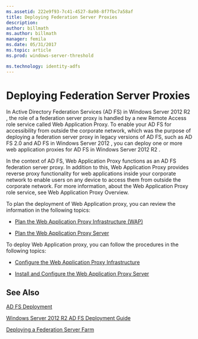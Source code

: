 ```yaml
---
ms.assetid: 222e9f93-7c41-4527-8a98-8f7fbc7a58af
title: Deploying Federation Server Proxies
description:
author: billmath
ms.author: billmath
manager: femila
ms.date: 05/31/2017
ms.topic: article
ms.prod: windows-server-threshold

ms.technology: identity-adfs
---
```


# Deploying Federation Server Proxies

In Active Directory Federation Services \(AD FS\) in  Windows Server 2012 R2 , the role of a federation server proxy is handled by a new Remote Access role service called Web Application Proxy. To enable your AD FS for accessibility from outside the corporate network, which was the purpose of deploying a federation server proxy in legacy versions of AD FS, such as AD FS 2.0 and AD FS in  Windows Server 2012 , you can deploy one or more web application proxies for AD FS in  Windows Server 2012 R2 .  
  
In the context of AD FS, Web Application Proxy functions as an AD FS federation server proxy. In addition to this, Web Application Proxy provides reverse proxy functionality for web applications inside your corporate network to enable users on any device to access them from outside the corporate network. For more information, about the Web Application Proxy role service, see Web Application Proxy Overview.  
  
To plan the deployment of Web Application proxy, you can review the information in the following topics:  
  
-   [Plan the Web Application Proxy Infrastructure (WAP)](https://technet.microsoft.com/library/dn383648.aspx)  
  
-   [Plan the Web Application Proxy Server](https://technet.microsoft.com/library/dn383647.aspx)  
  
To deploy Web Application proxy, you can follow the procedures in the following topics:  
  
-   [Configure the Web Application Proxy Infrastructure](https://technet.microsoft.com/library/dn383644.aspx)  
  
-   [Install and Configure the Web Application Proxy Server](https://technet.microsoft.com/library/dn383662.aspx)  
  
 
## See Also 

[AD FS Deployment](../../ad-fs/AD-FS-Deployment.md)  

[Windows Server 2012 R2 AD FS Deployment Guide](../../ad-fs/deployment/Windows-Server-2012-R2-AD-FS-Deployment-Guide.md)  
 
[Deploying a Federation Server Farm](../../ad-fs/deployment/Deploying-a-Federation-Server-Farm.md)  
  

